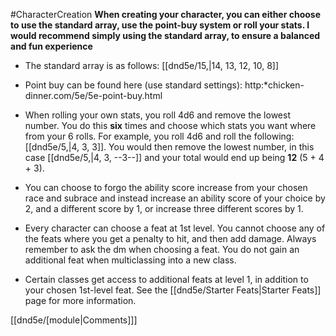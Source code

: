 #CharacterCreation
**When creating your character, you can either choose to use the standard array, use the point-buy system or roll your stats. I would recommend simply using the standard array, to ensure a balanced and fun experience**

* The standard array is as follows: [[dnd5e/15,\|14, 13, 12, 10, 8]]

* Point buy can be found here (use standard settings): http:*chicken-dinner.com/5e/5e-point-buy.html

* When rolling your own stats, you roll 4d6 and remove the lowest number. You do this **six** times and choose which stats you want where from your 6 rolls. For example, you roll 4d6 and roll the following: [[dnd5e/5,\|4, 3, 3]]. You would then remove the lowest number, in this case [[dnd5e/5,\|4, 3, --3--]] and your total would end up being **12** (5 + 4 + 3).

* You can choose to forgo the ability score increase from your chosen race and subrace and instead increase an ability score of your choice by 2, and a different score by 1, or increase three different scores by 1.

* Every character can choose a feat at 1st level. You cannot choose any of the feats where you get a penalty to hit, and then add damage. Always remember to ask the dm when choosing a feat. You do not gain an additional feat when multiclassing into a new class.

* Certain classes get access to additional feats at level 1, in addition to your chosen 1st-level feat. See the [[dnd5e/Starter Feats\|Starter Feats]] page for more information.

[[dnd5e/[module\|Comments]]]